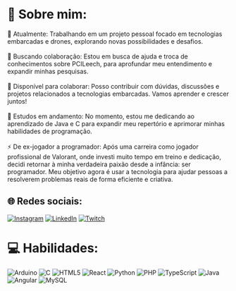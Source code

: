 # 💫 Sobre mim:
🔭 Atualmente: Trabalhando em um projeto pessoal focado em tecnologias embarcadas e drones, explorando novas possibilidades e desafios.<br><br>🤝 Buscando colaboração: Estou em busca de ajuda e troca de conhecimentos sobre PCILeech, para aprofundar meu entendimento e expandir minhas pesquisas.<br><br>👯 Disponível para colaborar: Posso contribuir com dúvidas, discussões e projetos relacionados a tecnologias embarcadas. Vamos aprender e crescer juntos!<br><br>🌱 Estudos em andamento: No momento, estou me dedicando ao aprendizado de Java e C para expandir meu repertório e aprimorar minhas habilidades de programação.<br><br>⚡ De ex-jogador a programador: Após uma carreira como jogador profissional de Valorant, onde investi muito tempo em treino e dedicação, decidi retornar à minha verdadeira paixão desde a infância: ser programador. Meu objetivo agora é usar a tecnologia para ajudar pessoas a resolverem problemas reais de forma eficiente e criativa.


## 🌐 Redes sociais:
[![Instagram](https://img.shields.io/badge/Instagram-%23E4405F.svg?logo=Instagram&logoColor=white)](https://instagram.com/carloswille_) [![LinkedIn](https://img.shields.io/badge/LinkedIn-%230077B5.svg?logo=linkedin&logoColor=white)](https://linkedin.com/in/carlosewmartins) [![Twitch](https://img.shields.io/badge/Twitch-%239146FF.svg?logo=Twitch&logoColor=white)](https://twitch.tv/tekaxis) 

# 💻 Habilidades:
![Arduino](https://img.shields.io/badge/-Arduino-00979D?style=for-the-badge&logo=Arduino&logoColor=white) ![C](https://img.shields.io/badge/c-%2300599C.svg?style=for-the-badge&logo=c&logoColor=white) ![HTML5](https://img.shields.io/badge/html5-%23E34F26.svg?style=for-the-badge&logo=html5&logoColor=white) ![React](https://img.shields.io/badge/react-%2320232a.svg?style=for-the-badge&logo=react&logoColor=%2361DAFB) ![Python](https://img.shields.io/badge/python-3670A0?style=for-the-badge&logo=python&logoColor=ffdd54) ![PHP](https://img.shields.io/badge/php-%23777BB4.svg?style=for-the-badge&logo=php&logoColor=white) ![TypeScript](https://img.shields.io/badge/typescript-%23007ACC.svg?style=for-the-badge&logo=typescript&logoColor=white) ![Java](https://img.shields.io/badge/java-%23ED8B00.svg?style=for-the-badge&logo=openjdk&logoColor=white) ![Angular](https://img.shields.io/badge/angular-%23DD0031.svg?style=for-the-badge&logo=angular&logoColor=white) ![MySQL](https://img.shields.io/badge/mysql-4479A1.svg?style=for-the-badge&logo=mysql&logoColor=white)
